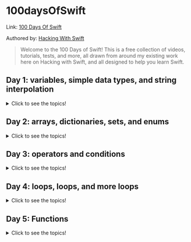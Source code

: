 
# 100daysOfSwift
Link: 
[100 Days Of Swift](https://www.hackingwithswift.com/100)

Authored by:
[Hacking With Swift](https://www.hackingwithswift.com)

> Welcome to the 100 Days of Swift! This is a free collection of videos, tutorials, tests, and more, all drawn from around my existing work here on Hacking with Swift, and all designed to help you learn Swift.

## Day 1: variables, simple data types, and string interpolation
<details>
  <summary>Click to see the topics!</summary>
  
 - Variables
 - String and Integers
 - Multi-line Strings
 - Doubles and Booleans
 - String Interpolation
 - Constants
 - Type annotations
</details>
 
## Day 2: arrays, dictionaries, sets, and enums
<details>
  <summary>Click to see the topics!</summary>

   - Arrays
   - Sets
   - Tuples
   - Arrays vs Sets vs Tuples
   - Dictionaries
   - Dictionary default values
   - Creating empty collections
   - Enumarations
   - Enum associated values
   - Enum raw values
</details>

## Day 3: operators and conditions
 <details>
  <summary>Click to see the topics!</summary>
  
   - Arithmetic Operators
   - Operator overloading
   - Compound assignment operators
   - Comparison operators
   - Conditions
   - Combining conditions
   - The ternary operator
   - Switch statements
   - Range operators
</details>

## Day 4: loops, loops, and more loops
  <details>
  <summary>Click to see the topics!</summary>
  
   - For loop
   - While loop
   - Repeat loop
   - Exiting loops
   - Exiting multiple loops
   - Skipping items
   - Infinite loops
</details>

## Day 5: Functions
  <details>
  <summary>Click to see the topics!</summary>
  
   - Writing functions
   - Accepting parameters
   - Returning values
   - Parameter labels
   - Omitting parameter labels
   - Default parameters
   - Variadic functions
   - Writing throwing functions
   - Running throwing functions
   - inout parameters
</details>
